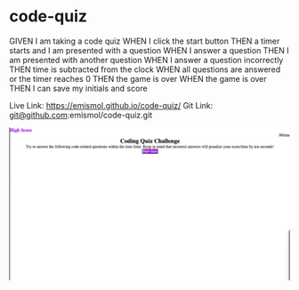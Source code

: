 # code-quiz
GIVEN I am taking a code quiz
WHEN I click the start button
THEN a timer starts and I am presented with a question
WHEN I answer a question
THEN I am presented with another question
WHEN I answer a question incorrectly
THEN time is subtracted from the clock
WHEN all questions are answered or the timer reaches 0
THEN the game is over
WHEN the game is over
THEN I can save my initials and score

Live Link: https://emismol.github.io/code-quiz/
Git Link: git@github.com:emismol/code-quiz.git

![code quiz](./assets/screenshot.png)